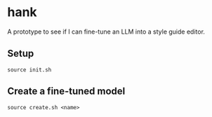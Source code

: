 # hank

A prototype to see if I can fine-tune an LLM into a style guide editor.

## Setup

```
source init.sh
```

## Create a fine-tuned model

```
source create.sh <name>
```
